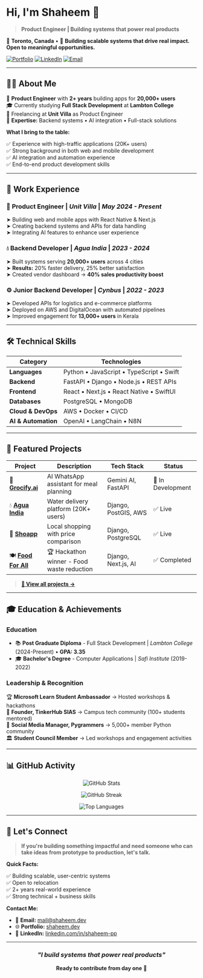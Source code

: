 # Hi, I'm Shaheem 👋

> **Product Engineer | Building systems that power real products**

📍 **Toronto, Canada** • 🎯 **Building scalable systems that drive real impact. Open to meaningful opportunities.**

[![Portfolio](https://img.shields.io/badge/🌐_Portfolio-shaheem.dev-blue)](https://shaheem.dev) [![LinkedIn](https://img.shields.io/badge/💼_LinkedIn-Connect-0077B5)](https://www.linkedin.com/in/shaheem-pp/) [![Email](https://img.shields.io/badge/📧_Email-Available-red)](mailto:mail@shaheem.dev)

---

## 👨‍💻 About Me

<div>

🚀 **Product Engineer** with **2+ years** building apps for **20,000+ users**  
🎓 Currently studying **Full Stack Development** at **Lambton College**  
💼 Freelancing at **Unit Villa** as Product Engineer  
🔧 **Expertise:** Backend systems • AI integration • Full-stack solutions

</div>

**What I bring to the table:**

<div>

✅ Experience with high-traffic applications (20K+ users)  
✅ Strong background in both web and mobile development  
✅ AI integration and automation experience  
✅ End-to-end product development skills

</div>

---

## 💼 Work Experience

### 🚀 **Product Engineer** | _Unit Villa_ | _May 2024 - Present_

<div>

➤ Building web and mobile apps with React Native & Next.js  
➤ Creating backend systems and APIs for data handling  
➤ Integrating AI features to enhance user experience

</div>

### 💧 **Backend Developer** | _Agua India_ | _2023 - 2024_

<div>

➤ Built systems serving **20,000+ users** across 4 cities  
➤ **Results:** 20% faster delivery, 25% better satisfaction  
➤ Created vendor dashboard → **40% sales productivity boost**

</div>

### ⚙️ **Junior Backend Developer** | _Cynbus_ | _2022 - 2023_

<div>

➤ Developed APIs for logistics and e-commerce platforms  
➤ Deployed on AWS and DigitalOcean with automated pipelines  
➤ Improved engagement for **13,000+ users** in Kerala

</div>

---

## 🛠️ Technical Skills

| **Category**        | **Technologies**                         |
| ------------------- | ---------------------------------------- |
| **Languages**       | Python • JavaScript • TypeScript • Swift |
| **Backend**         | FastAPI • Django • Node.js • REST APIs   |
| **Frontend**        | React • Next.js • React Native • SwiftUI |
| **Databases**       | PostgreSQL • MongoDB                     |
| **Cloud & DevOps**  | AWS • Docker • CI/CD                     |
| **AI & Automation** | OpenAI • LangChain • N8N                 |

---

## 🚀 Featured Projects

| Project                                                                          | Description                                | Tech Stack           | Status            |
| -------------------------------------------------------------------------------- | ------------------------------------------ | -------------------- | ----------------- |
| 🤖 **[Grocify.ai](https://github.com/shaheem-pp/grocify-ai)**                    | AI WhatsApp assistant for meal planning    | Gemini AI, FastAPI   | 🚧 In Development |
| 💧 **[Agua India](https://apps.apple.com/in/app/agua-india/id1503679371)**       | Water delivery platform (20K+ users)       | Django, PostGIS, AWS | ✅ Live           |
| 🛒 **[Shoapp](https://apps.apple.com/ca/app/sho-app-shopping-app/id6450304129)** | Local shopping with price comparison       | Django, PostgreSQL   | ✅ Live           |
| 🍽️ **[Food For All](https://github.com/AkshayBenny/food-surplus-detection)**     | 🏆 Hackathon winner - Food waste reduction | Django, Next.js, AI  | ✅ Completed      |

> **[🔗 View all projects →](https://shaheem.dev/projects)**

---

## 🎓 Education & Achievements

### **Education**

- 📚 **Post Graduate Diploma** - Full Stack Development | _Lambton College_ (2024-Present) • **GPA: 3.35**
- 🎓 **Bachelor's Degree** - Computer Applications | _Safi Institute_ (2019-2022)

### **Leadership & Recognition**

<div>

🏆 **Microsoft Learn Student Ambassador** → Hosted workshops & hackathons  
👥 **Founder, TinkerHub SIAS** → Campus tech community (100+ students mentored)  
📱 **Social Media Manager, Pygrammers** → 5,000+ member Python community  
🏛️ **Student Council Member** → Led workshops and engagement activities

</div>

---

## 📊 GitHub Activity

<div align="center">

![GitHub Stats](https://github-readme-stats.vercel.app/api?username=shaheem-pp&show_icons=true&theme=tokyonight&hide_border=true&count_private=true)

![GitHub Streak](https://github-readme-streak-stats.herokuapp.com?user=shaheem-pp&theme=tokyonight&hide_border=true)

![Top Languages](https://github-readme-stats.vercel.app/api/top-langs/?username=shaheem-pp&layout=compact&theme=tokyonight&hide_border=true&langs_count=8)

</div>

---

## 🤝 Let's Connect

> **If you're building something impactful and need someone who can take ideas from prototype to production, let's talk.**

**Quick Facts:**

<div>

✅ Building scalable, user-centric systems  
✅ Open to relocation  
✅ 2+ years real-world experience  
✅ Strong technical + business skills

</div>

**Contact Me:**

- 📧 **Email:** [mail@shaheem.dev](mailto:mail@shaheem.dev)
- 🌐 **Portfolio:** [shaheem.dev](https://shaheem.dev)
- 💼 **LinkedIn:** [linkedin.com/in/shaheem-pp](https://www.linkedin.com/in/shaheem-pp/)

---

<div align="center">

### _"I build systems that power real products"_

**Ready to contribute from day one** 🚀

</div>
